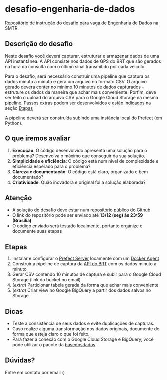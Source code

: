 # desafio-engenharia-de-dados

Repositório de instrução do desafio para vaga de Engenharia de Dados na SMTR.

## Descrição do desafio

Neste desafio você deverá capturar, estruturar e armazenar dados de uma
API instantânea. A API consiste nos dados de GPS do BRT que são gerados
na hora da consulta com o último sinal transmitido por cada veículo.

Para o desafio, será necessário construir uma pipeline que captura os
dados minuto a minuto e gera um arquivo no formato CSV. O arquivo gerado
deverá conter no mínimo 10 minutos de dados capturados - estruture os dados
da maneira que achar mais conveniente. Porfim, deve ser feito o upload
do arquivo CSV para o Google Cloud Storage na mesma pipeline. Passos
extras podem ser desenvolvidos e estão indicados na seção [Etapas](#etapas)

A pipeline deverá ser construída subindo uma
instância local do Prefect (em Python).

## O que iremos avaliar
1. **Execução**: O código desenvolvido apresenta uma solução para o problema? Desenvolva o máximo que conseguir da sua solução.
2. **Simplicidade e eficiência**: O código está num nível de complexidade e eficiência esperado para o problema?
3. **Clareza e documentação**: O código está claro, organizado e bem documentado?
4. **Criatividade**: Quão inovadora e original foi a solução elaborada?

## Atenção

- A solução do desafio deve estar num repositório público do Github
- O link do repositório pode ser enviado até **13/12 (seg) às 23:59 (Brasília)**
- O código enviado será testado localmente, portanto
organize e documente suas etapas

## Etapas

1. Instalar e configurar o
   [Prefect Server](https://docs.prefect.io/orchestration/getting-started/install.html)
   locamente com um [Docker Agent](https://docs.prefect.io/orchestration/agents/docker.html)
2. Construir a pipeline de captura da [API do
   BRT](http://citgisbrj.tacom.srv.br:9977/gtfs-realtime-exporter/findAll/json)
   com os dados minuto a minuto
3. Gerar CSV contendo 10 minutos de captura e subir para o
   Google Cloud Storage (link do bucket no email)
4. (_extra_) Particionar tabela gerada da forma que achar mais conveniente
5. (_extra_) Criar view no Google BigQuery a partir dos dados salvos no Storage

## Dicas

- Teste a consistência de seus dados e evite duplicações de capturas.
- Caso realize alguma transformação nos dados originais, documente de forma
  que esteja claro o que foi feito.
- Para fazer a conexão com o Google Cloud Storage e BigQuery, você pode utilizar
  o pacote da
  [basedosdados](https://basedosdados.github.io/mais/reference_api_py/).

## Dúvidas?

Entre em contato por email :)
